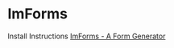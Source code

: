 # ImForms

Install Instructions [ImForms - A Form Generator](https://ehret-studio.com/lab/imforms-a-form-generator/)
